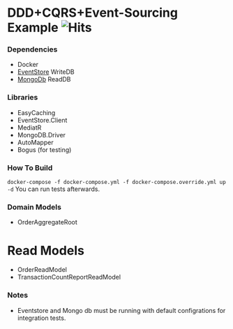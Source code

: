 # DDD+CQRS+Event-Sourcing Example ![Hits](https://hitcounter.pythonanywhere.com/count/tag.svg?url=https://github.com/MrBugra/EventSourcing.Order)

### Dependencies
* Docker
* [EventStore](https://eventstore.org/) WriteDB
* [MongoDb](https://www.mongodb.com/) ReadDB

### Libraries
* EasyCaching
* EventStore.Client
* MediatR
* MongoDB.Driver
* AutoMapper
* Bogus (for testing)

### How To Build
`docker-compose -f docker-compose.yml -f docker-compose.override.yml up -d`
You can run tests afterwards.

### Domain Models
* OrderAggregateRoot
 
# Read Models
* OrderReadModel
* TransactionCountReportReadModel

### Notes
* Eventstore and Mongo db must be running with default configrations for integration tests.